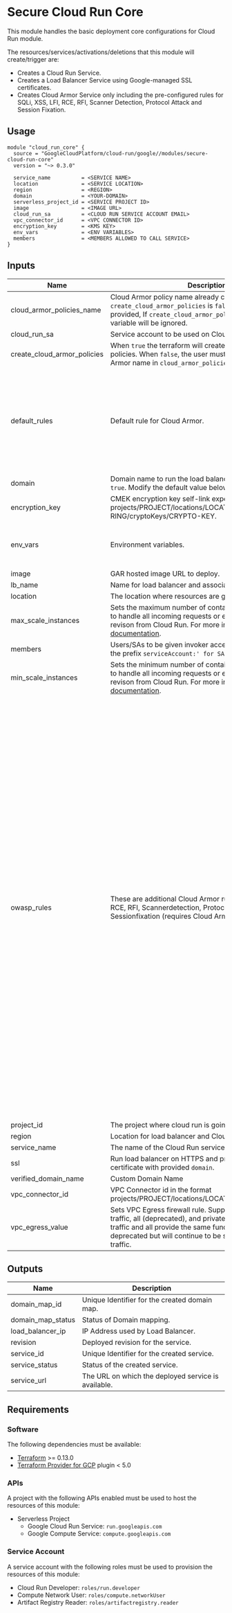 # Secure Cloud Run Core

This module handles the basic deployment core configurations for Cloud Run module.

The resources/services/activations/deletions that this module will create/trigger are:

* Creates a Cloud Run Service.
* Creates a Load Balancer Service using Google-managed SSL certificates.
* Creates Cloud Armor Service only including the pre-configured rules for SQLi, XSS, LFI, RCE, RFI, Scanner Detection, Protocol Attack and Session Fixation.

## Usage

```hcl
module "cloud_run_core" {
  source = "GoogleCloudPlatform/cloud-run/google//modules/secure-cloud-run-core"
  version = "~> 0.3.0"

  service_name          = <SERVICE NAME>
  location              = <SERVICE LOCATION>
  region                = <REGION>
  domain                = <YOUR-DOMAIN>
  serverless_project_id = <SERVICE PROJECT ID>
  image                 = <IMAGE URL>
  cloud_run_sa          = <CLOUD RUN SERVICE ACCOUNT EMAIL>
  vpc_connector_id      = <VPC CONNECTOR ID>
  encryption_key        = <KMS KEY>
  env_vars              = <ENV VARIABLES>
  members               = <MEMBERS ALLOWED TO CALL SERVICE>
}

```

<!-- BEGINNING OF PRE-COMMIT-TERRAFORM DOCS HOOK -->
## Inputs

| Name | Description | Type | Default | Required |
|------|-------------|------|---------|:--------:|
| cloud\_armor\_policies\_name | Cloud Armor policy name already created in the project. If `create_cloud_armor_policies` is `false`, this variable must be provided, If `create_cloud_armor_policies` is `true`, this variable will be ignored. | `string` | `null` | no |
| cloud\_run\_sa | Service account to be used on Cloud Run. | `string` | n/a | yes |
| create\_cloud\_armor\_policies | When `true` the terraform will create the Cloud Armor policies. When `false`, the user must provide his own Cloud Armor name in `cloud_armor_policies_name`. | `bool` | `true` | no |
| default\_rules | Default rule for Cloud Armor. | <pre>map(object({<br>    action         = string<br>    priority       = string<br>    versioned_expr = string<br>    src_ip_ranges  = list(string)<br>    description    = string<br>  }))</pre> | <pre>{<br>  "default_rule": {<br>    "action": "allow",<br>    "description": "Default allow all rule",<br>    "priority": "2147483647",<br>    "src_ip_ranges": [<br>      "*"<br>    ],<br>    "versioned_expr": "SRC_IPS_V1"<br>  }<br>}</pre> | no |
| domain | Domain name to run the load balancer on. Used if `ssl` is `true`. Modify the default value below for your `domain` name. | `list(string)` | n/a | yes |
| encryption\_key | CMEK encryption key self-link expected in the format projects/PROJECT/locations/LOCATION/keyRings/KEY-RING/cryptoKeys/CRYPTO-KEY. | `string` | n/a | yes |
| env\_vars | Environment variables. | <pre>list(object({<br>    value = string<br>    name  = string<br>  }))</pre> | `[]` | no |
| image | GAR hosted image URL to deploy. | `string` | n/a | yes |
| lb\_name | Name for load balancer and associated resources. | `string` | `"tf-cr-lb"` | no |
| location | The location where resources are going to be deployed. | `string` | n/a | yes |
| max\_scale\_instances | Sets the maximum number of container instances needed to handle all incoming requests or events from each revison from Cloud Run. For more information, access this [documentation](https://cloud.google.com/run/docs/about-instance-autoscaling). | `number` | `2` | no |
| members | Users/SAs to be given invoker access to the service with the prefix `serviceAccount:' for SAs and `user:` for users.` | `list(string)` | `[]` | no |
| min\_scale\_instances | Sets the minimum number of container instances needed to handle all incoming requests or events from each revison from Cloud Run. For more information, access this [documentation](https://cloud.google.com/run/docs/about-instance-autoscaling). | `number` | `1` | no |
| owasp\_rules | These are additional Cloud Armor rules for SQLi, XSS, LFI, RCE, RFI, Scannerdetection, Protocolattack and Sessionfixation (requires Cloud Armor default\_rule). | <pre>map(object({<br>    action     = string<br>    priority   = string<br>    expression = string<br>  }))</pre> | <pre>{<br>  "rule_lfi": {<br>    "action": "deny(403)",<br>    "expression": "evaluatePreconfiguredExpr('lfi-v33-stable')",<br>    "priority": "1002"<br>  },<br>  "rule_protocolattack": {<br>    "action": "deny(403)",<br>    "expression": "evaluatePreconfiguredExpr('protocolattack-v33-stable')",<br>    "priority": "1006"<br>  },<br>  "rule_rce": {<br>    "action": "deny(403)",<br>    "expression": "evaluatePreconfiguredExpr('rce-v33-stable')",<br>    "priority": "1003"<br>  },<br>  "rule_rfi": {<br>    "action": "deny(403)",<br>    "expression": "evaluatePreconfiguredExpr('rfi-v33-stable')",<br>    "priority": "1004"<br>  },<br>  "rule_scannerdetection": {<br>    "action": "deny(403)",<br>    "expression": "evaluatePreconfiguredExpr('scannerdetection-v33-stable')",<br>    "priority": "1005"<br>  },<br>  "rule_sessionfixation": {<br>    "action": "deny(403)",<br>    "expression": "evaluatePreconfiguredExpr('sessionfixation-v33-stable')",<br>    "priority": "1007"<br>  },<br>  "rule_sqli": {<br>    "action": "deny(403)",<br>    "expression": "evaluatePreconfiguredExpr('sqli-v33-stable')",<br>    "priority": "1000"<br>  },<br>  "rule_xss": {<br>    "action": "deny(403)",<br>    "expression": "evaluatePreconfiguredExpr('xss-v33-stable')",<br>    "priority": "1001"<br>  }<br>}</pre> | no |
| project\_id | The project where cloud run is going to be deployed. | `string` | n/a | yes |
| region | Location for load balancer and Cloud Run resources. | `string` | n/a | yes |
| service\_name | The name of the Cloud Run service to create. | `string` | n/a | yes |
| ssl | Run load balancer on HTTPS and provision managed certificate with provided `domain`. | `bool` | `true` | no |
| verified\_domain\_name | Custom Domain Name | `list(string)` | n/a | yes |
| vpc\_connector\_id | VPC Connector id in the format projects/PROJECT/locations/LOCATION/connectors/NAME. | `string` | n/a | yes |
| vpc\_egress\_value | Sets VPC Egress firewall rule. Supported values are all-traffic, all (deprecated), and private-ranges-only. all-traffic and all provide the same functionality. all is deprecated but will continue to be supported. Prefer all-traffic. | `string` | `"private-ranges-only"` | no |

## Outputs

| Name | Description |
|------|-------------|
| domain\_map\_id | Unique Identifier for the created domain map. |
| domain\_map\_status | Status of Domain mapping. |
| load\_balancer\_ip | IP Address used by Load Balancer. |
| revision | Deployed revision for the service. |
| service\_id | Unique Identifier for the created service. |
| service\_status | Status of the created service. |
| service\_url | The URL on which the deployed service is available. |

<!-- END OF PRE-COMMIT-TERRAFORM DOCS HOOK -->

## Requirements

### Software

The following dependencies must be available:

* [Terraform](https://www.terraform.io/downloads.html) >= 0.13.0
* [Terraform Provider for GCP](https://github.com/terraform-providers/terraform-provider-google) plugin < 5.0

### APIs

A project with the following APIs enabled must be used to host the
resources of this module:

* Serverless Project
  * Google Cloud Run Service: `run.googleapis.com`
  * Google Compute Service: `compute.googleapis.com`

### Service Account

A service account with the following roles must be used to provision
the resources of this module:

* Cloud Run Developer: `roles/run.developer`
* Compute Network User: `roles/compute.networkUser`
* Artifact Registry Reader: `roles/artifactregistry.reader`
